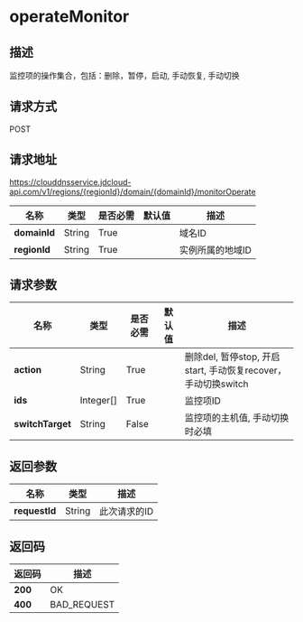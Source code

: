 # operateMonitor


## 描述
监控项的操作集合，包括：删除，暂停，启动, 手动恢复, 手动切换

## 请求方式
POST

## 请求地址
https://clouddnsservice.jdcloud-api.com/v1/regions/{regionId}/domain/{domainId}/monitorOperate

|名称|类型|是否必需|默认值|描述|
|---|---|---|---|---|
|**domainId**|String|True||域名ID|
|**regionId**|String|True||实例所属的地域ID|

## 请求参数
|名称|类型|是否必需|默认值|描述|
|---|---|---|---|---|
|**action**|String|True||删除del, 暂停stop, 开启start, 手动恢复recover，手动切换switch|
|**ids**|Integer[]|True||监控项ID|
|**switchTarget**|String|False||监控项的主机值, 手动切换时必填|


## 返回参数
|名称|类型|描述|
|---|---|---|
|**requestId**|String|此次请求的ID|



## 返回码
|返回码|描述|
|---|---|
|**200**|OK|
|**400**|BAD_REQUEST|

